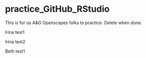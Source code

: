 # practice_GitHub_RStudio

This is for us A&G Openscapes folks to practice. Delete when done.

Irina test1

Irina test2

Beth test1
